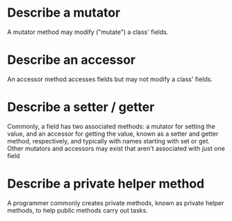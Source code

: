 # Describe a mutator
A mutator method may modify ("mutate") a class' fields.
# Describe an accessor
An accessor method accesses fields but may not modify a class' fields.
# Describe a setter / getter
Commonly, a field has two associated methods: a mutator for setting the value, and an accessor for getting the value, known as a setter and getter method, respectively, and typically with names starting with set or get.
Other mutators and accessors may exist that aren't associated with just one field
# Describe a private helper method
A programmer commonly creates private methods, known as private helper methods, to help public methods carry out tasks.
